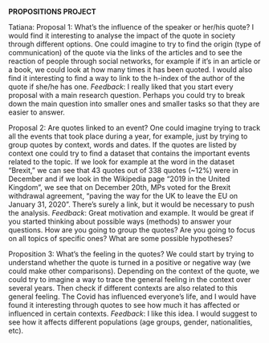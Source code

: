 
**PROPOSITIONS PROJECT**

Tatiana: 
Proposal 1: What’s the influence of the speaker or her/his quote?
I would find it interesting to analyse the impact of the quote in society through different options. One could imagine to try to find the origin (type of communication) of the quote via the links of the articles and to see the reaction of people through social networks, for example if it’s in an article or a book, we could look at how many times it has been quoted. I would also find it interesting to find a way to link to the h-index of the author of the quote if she/he has one. 
*Feedback*: I really liked that you start every proposal with a main research question. Perhaps you could try to break down the main question into smaller ones and smaller tasks so that they are easier to answer.

Proposal 2: Are quotes linked to an event? 
One could imagine trying to track all the events that took place during a year, for example, just by trying to group quotes by context, words and dates. If the quotes are listed by context one could try to find a dataset that contains the important events related to the topic. If we look for example at the word in the dataset “Brexit,” we can see that 43 quotes out of 338 quotes (~12%) were in December and if we look in the Wikipedia page “2019 in the United Kingdom”, we see that on December 20th, MPs voted for the Brexit withdrawal agreement, “paving the way for the UK to leave the EU on January 31, 2020”. There’s surely a link, but it would be necessary to push the analysis.
*Feedback*: Great motivation and example. It would be great if you started thinking about possible ways (methods) to answer your questions. How are you going to group the quotes? Are you going to focus on all topics of specific ones? What are some possible hypotheses?

Proposition 3: What’s the feeling in the quotes? 
We could start by trying to understand whether the quote is turned in a positive or negative way (we could make other comparisons). Depending on the context of the quote, we could try to imagine a way to trace the general feeling in the context over several years. Then check if different contexts are also related to this general feeling. The Covid has influenced everyone’s life, and I would have found it interesting through quotes to see how much it has affected or influenced in certain contexts.
*Feedback*: I like this idea. I would suggest to see how it affects different populations (age groups, gender, nationalities, etc).
